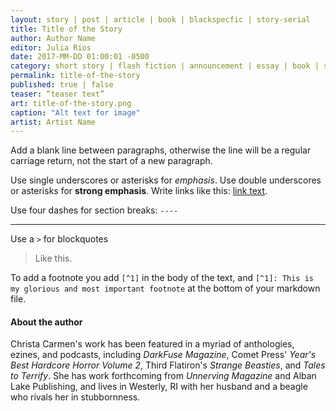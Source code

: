 ```yaml
---
layout: story | post | article | book | blackspecfic | story-serial
title: Title of the Story
author: Author Name
editor: Julia Rios
date: 2017-MM-DD 01:00:01 -0500
category: short story | flash fiction | announcement | essay | book | serial
permalink: title-of-the-story
published: true | false
teaser: “teaser text”
art: title-of-the-story.png
caption: "Alt text for image"
artist: Artist Name
---
```


Add a blank line between paragraphs, otherwise the line will be a regular carriage return, not the start of a new paragraph.

Use single underscores or asterisks for *emphasis*. Use double underscores or asterisks for **strong emphasis**. Write links like this: [link text](http://url.com).

Use four dashes for section breaks: `----`

----

Use a `>` for blockquotes

> Like this.

To add a footnote you add `[^1]` in the body of the text, and `[^1]: This is my glorious and most important footnote` at the bottom of your markdown file.


#### About the author

Christa Carmen's work has been featured in a myriad of anthologies, ezines, and podcasts, including _DarkFuse Magazine_, Comet Press' _Year's Best Hardcore Horror Volume 2_, Third Flatiron's _Strange Beasties_, and _Tales to Terrify_. She has work forthcoming from _Unnerving Magazine_ and Alban Lake Publishing, and lives in Westerly, RI with her husband and a beagle who rivals her in stubbornness.
